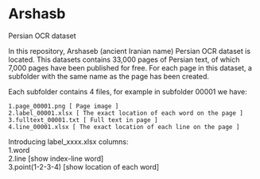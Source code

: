 # Arshasb
Persian OCR dataset

In this repository, Arshaseb (ancient Iranian name) Persian OCR dataset  is located.
This datasets contains 33,000 pages of Persian text, of which 7,000 pages have been published for free.
For each page in this dataset, a subfolder with the same name as the page has been created.

Each subfolder contains 4 files, for example in subfolder 00001 we have:</br>

    1.page_00001.png [ Page image ]
    2.label_00001.xlsx [ The exact location of each word on the page ]
    3.fulltext_00001.txt [ Full text in page ]
    4.line_00001.xlsx [ The exact location of each line on the page ]
    
Introducing label_xxxx.xlsx columns:</br>
    1.word</br>
    2.line [show index-line word]</br>
    3.point(1-2-3-4) [show location of each word]</br>
    
